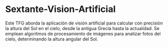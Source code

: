 # Sextante-Vision-Artificial
Este TFG aborda la aplicación de visión artificial para calcular con precisión la altura del Sol en el cielo, desde la antigua Grecia hasta la actualidad. Se emplean algoritmos de procesamiento de imágenes para analizar fotos del cielo, determinando la altura angular del Sol.
